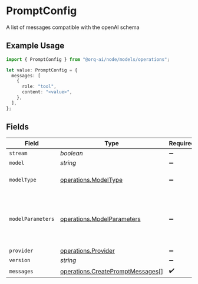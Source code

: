 # PromptConfig

A list of messages compatible with the openAI schema

## Example Usage

```typescript
import { PromptConfig } from "@orq-ai/node/models/operations";

let value: PromptConfig = {
  messages: [
    {
      role: "tool",
      content: "<value>",
    },
  ],
};
```

## Fields

| Field                                                                                | Type                                                                                 | Required                                                                             | Description                                                                          |
| ------------------------------------------------------------------------------------ | ------------------------------------------------------------------------------------ | ------------------------------------------------------------------------------------ | ------------------------------------------------------------------------------------ |
| `stream`                                                                             | *boolean*                                                                            | :heavy_minus_sign:                                                                   | N/A                                                                                  |
| `model`                                                                              | *string*                                                                             | :heavy_minus_sign:                                                                   | N/A                                                                                  |
| `modelType`                                                                          | [operations.ModelType](../../models/operations/modeltype.md)                         | :heavy_minus_sign:                                                                   | The modality of the model                                                            |
| `modelParameters`                                                                    | [operations.ModelParameters](../../models/operations/modelparameters.md)             | :heavy_minus_sign:                                                                   | Model Parameters: Not all parameters apply to every model                            |
| `provider`                                                                           | [operations.Provider](../../models/operations/provider.md)                           | :heavy_minus_sign:                                                                   | N/A                                                                                  |
| `version`                                                                            | *string*                                                                             | :heavy_minus_sign:                                                                   | N/A                                                                                  |
| `messages`                                                                           | [operations.CreatePromptMessages](../../models/operations/createpromptmessages.md)[] | :heavy_check_mark:                                                                   | N/A                                                                                  |